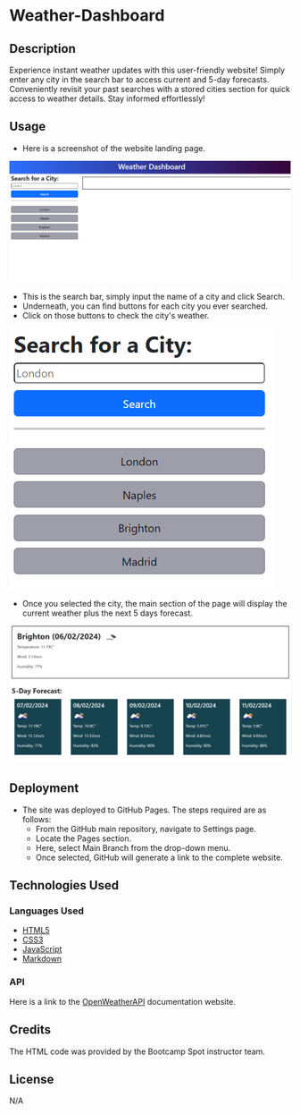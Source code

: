 # Weather-Dashboard

## Description

Experience instant weather updates with this user-friendly website! Simply enter any city in the search bar to access current and 5-day forecasts. Conveniently revisit your past searches with a stored cities section for quick access to weather details. Stay informed effortlessly!

## Usage

* Here is a screenshot of the website landing page.

![Homepage](./assets/readme-docs/screenshot-1.png)

* This is the search bar, simply input the name of a city and click Search.
* Underneath, you can find buttons for each city you ever searched.
* Click on those buttons to check the city's weather.

![Search/History Section](./assets/readme-docs/screenshot-2.png)

* Once you selected the city, the main section of the page will display the current weather plus the next 5 days forecast.

![Weather Section](./assets/readme-docs/screenshot-3.png)

## Deployment

* The site was deployed to GitHub Pages. The steps required are as follows:
    * From the GitHub main repository, navigate to Settings page.
    * Locate the Pages section.
    * Here, select Main Branch from the drop-down menu.
    * Once selected, GitHub will generate a link to the complete website.

## Technologies Used

### Languages Used

* [HTML5](https://en.wikipedia.org/wiki/HTML5)
* [CSS3](https://en.wikipedia.org/wiki/CSS)
* [JavaScript](https://en.wikipedia.org/wiki/JavaScript)
* [Markdown](https://en.wikipedia.org/wiki/Markdown)

### API

Here is a link to the [OpenWeatherAPI](https://openweathermap.org/) documentation website.

## Credits

The HTML code was provided by the Bootcamp Spot instructor team.

## License

N/A
